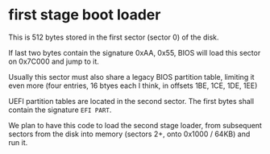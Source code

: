 
# first stage boot loader

This is 512 bytes stored in the first sector (sector 0) of the disk.

If last two bytes contain the signature 0xAA, 0x55, BIOS will load this 
sector on 0x7C000 and jump to it.

Usually this sector must also share a legacy BIOS partition table,
limiting it even more (four entries, 16 btyes each I think, in offsets 1BE, 1CE, 1DE, 1EE)

UEFI partition tables are located in the second sector.
The first bytes shall contain the signature `EFI PART`.


We plan to have this code to load the second stage loader,
from subsequent sectors from the disk into memory (sectors 2+, onto 0x1000 / 64KB) 
and run it.




